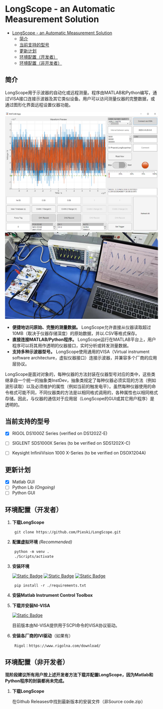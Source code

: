 # LongScope - an Automatic Measurement Solution

- [LongScope - an Automatic Measurement Solution](#longscope---an-automatic-measurement-solution)
  - [简介](#简介)
  - [当前支持的型号](#当前支持的型号)
  - [更新计划](#更新计划)
  - [环境配置（开发者）](#环境配置开发者)
  - [环境配置（非开发者）](#环境配置非开发者)


## 简介
LongScope用于示波器的自动化或远程测量。程序由MATLAB和Python编写，通过VISA接口连接示波器及其它类似设备。用户可以访问测量仪器的完整数据，或通过图形化界面远程设置仪器功能。

![Running Example](<Assets/Running Example.png>)
![Usage Example](<Assets/Usage Example.jpg>)


- **便捷地访问原始、完整的测量数据。** LongScope允许直接从仪器读取超过10MB（取决于仪器存储深度）的原始数据，并以.CSV等格式保存。
- **直接连接MATLAB/Python程序。** LongScope运行在MATLAB平台上，用户程序可以将其用作透明的仪器接口，实时分析或转发测量数据。
- **支持多种示波器型号。** LongScope使用通用的VISA（Virtual instrument software architecture，虚拟仪器接口）连接示波器，并兼容多个厂商的应用层协议。

LongScope是面对对象的，每种仪器的方法封装在仪器型号对应的类中，这些类继承自一个统一的抽象类InstDev，抽象类规定了每种仪器必须实现的方法（例如波形读取）以及必须维护的属性（例如当前的触发电平）。虽然每种仪器使用的命令格式可能不同，不同仪器类的方法是以相同格式调用的，各种属性也以相同格式存储。因此，与仪器的通信对于应用层（LongScope的GUI或其它用户程序）是透明的。

## 当前支持的型号

- [x] RIGOL DS1000Z Series (verified on DS1202Z-E)
- [ ] SIGLENT SDS1000X Series (to be verified on SDS1202X-C)
- [ ] Keysight InfiniiVision 1000 X-Series (to be verified on DSOX1204A)


## 更新计划

- [x] Matlab GUI
- [ ] Python Lib *(Ongoing)*
- [ ] Python GUI  

## 环境配置（开发者）

1. **下载LongScope**

        git clone https://github.com/Pieski/LongScope.git

2. **配置虚拟环境** *(Recommended)*

        python -m venv .
        ./Scripts/activate

3. **安装环境** 
   
    [![Static Badge](https://img.shields.io/badge/Github-pyvisa-blue)](https://github.com/pyvisa/pyvisa)
    [![Static Badge](https://img.shields.io/badge/Github-numpy-green)](https://github.com/numpy/numpy)
    [![Static Badge](https://img.shields.io/badge/PyPI-PyQt-blue)](https://pypi.org/project/PyQt6/)

        pip install -r ./requirements.txt

4. **安装Matlab Instrument Control Toolbox**

5. **下载并安装NI-VISA**
   
   [![Static Badge](https://img.shields.io/badge/Click%20to%20Download-NI%20VISA-green)](https://www.ni.com/zh-cn/support/downloads/drivers/download.ni-visa.html#521671) 

   目前版本由NI-VISA提供用于SCPI命令的VISA协议驱动。

6. **安装各厂商的IVI驱动**（如果有）

        Rigol：https://www.rigolna.com/download/
   
   
## 环境配置（非开发者）

**现阶段建议所有用户按上述开发者方法下载并配置LongScope，因为Matlab和Python程序的封装都尚未完成。**

1. **下载LongScope**

    在Github Releases中找到最新版本的安装文件（非Source code.zip）